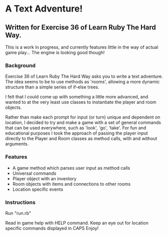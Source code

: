 <h1>A Text Adventure!</h1>

<h2>Written for Exercise 36 of Learn Ruby The Hard Way.</h2>

This is a work in progress, and currently features little in the way of actual game play...
The engine is looking good though!

<h3>Background</h3>

Exercise 36 of Learn Ruby The Hard Way asks you to write a text adventure. The idea seems to be to use methods as 'rooms', allowing a more dynamic structure than a simple series of if-else trees.

I felt that I could come up with something a little more advanced, and wanted to at the very least use classes to instantiate the player and room objects.

Rather than make each prompt for input (or turn) unique and dependent on location, I decided to try and make a game with a set of general commands that can be used everywhere, such as 'look', 'go', 'take'. For fun and educational purposes I took the approach of passing the player input directly to the Player and Room classes as method calls, with and without arguments.

<h3>Features</h3>

<ul>
<li>A game method which parses user input as method calls</li>
<li>Universal commands</li>
<li>Player object with an inventory</li>
<li>Room objects with items and connections to other rooms</li>
<li>Location specific events</li>
</ul>

<h3>Instructions</h3>

Run "run.rb"

Read in game help with HELP command.
Keep an eye out for location specific commands displayed in CAPS
Enjoy!

